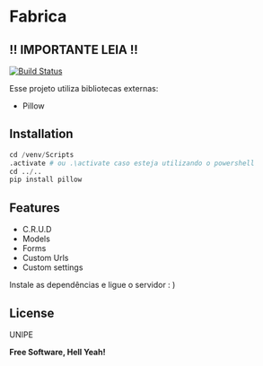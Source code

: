# Fabrica
## !! IMPORTANTE LEIA !!
[![Build Status](https://travis-ci.org/joemccann/dillinger.svg?branch=master)](https://travis-ci.org/joemccann/dillinger)

Esse projeto utiliza bibliotecas externas:
- Pillow
## Installation
``` python
cd /venv/Scripts
.activate # ou .\activate caso esteja utilizando o powershell
cd ../..
pip install pillow
```
## Features

- C.R.U.D
- Models
- Forms
- Custom Urls
- Custom settings

Instale as dependências e ligue o servidor : )

## License

UNIPE

**Free Software, Hell Yeah!**
